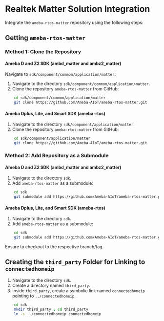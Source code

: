 # Realtek Matter Solution Integration

Integrate the `ameba-rtos-matter` repository using the following steps:

## Getting `ameba-rtos-matter`

### Method 1: Clone the Repository

#### Ameba D and Z2 SDK (ambd_matter and ambz2_matter)

Navigate to `sdk/component/common/application/matter`:

1. Navigate to the directory `sdk/component/common/application/matter`.
2. Clone the repository `ameba-rtos-matter` from GitHub:

```bash
    cd sdk/component/common/application/matter
    git clone https://github.com/Ameba-AIoT/ameba-rtos-matter.git
```

#### Ameba Dplus, Lite, and Smart SDK (ameba-rtos)

1. Navigate to the directory `sdk/component/application/matter`.
2. Clone the repository `ameba-rtos-matter` from GitHub:

```bash
    cd sdk/component/application/matter
    git clone https://github.com/Ameba-AIoT/ameba-rtos-matter.git
```

### Method 2: Add Repository as a Submodule

#### Ameba D and Z2 SDK (ambd_matter and ambz2_matter)

1. Navigate to the directory `sdk`.
2. Add `ameba-rtos-matter` as a submodule:

```bash
    cd sdk
    git submodule add https://github.com/Ameba-AIoT/ameba-rtos-matter.git component/common/application/matter
```

#### Ameba Dplus, Lite, and Smart SDK (ameba-rtos)

1. Navigate to the directory `sdk`.
2. Add `ameba-rtos-matter` as a submodule:

```bash
    cd sdk
    git submodule add https://github.com/Ameba-AIoT/ameba-rtos-matter.git component/application/matter
```

Ensure to checkout to the respective branch/tag.

## Creating the `third_party` Folder for Linking to `connectedhomeip`

1. Navigate to the directory `sdk`.
2. Create a directory named `third_party`.
3. Inside `third_party`, create a symbolic link named `connectedhomeip` pointing to `../connectedhomeip`.

```bash
    cd sdk
    mkdir third_party ; cd third_party
    ln -s ../connectedhomeip connectedhomeip
```
